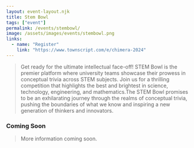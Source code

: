 ```yaml
---
layout: event-layout.njk
title: Stem Bowl
tags: ["event"]
permalink: /events/stembowl/
image: /assets/images/events/stembowl.png
links:
  - name: "Register"
    link: "https://www.townscript.com/e/chimera-2024"
---
```


> Get ready for the ultimate intellectual face-off! STEM Bowl is the premier platform where university teams showcase their prowess in conceptual trivia across STEM subjects. Join us for a thrilling competition that highlights the best and brightest in science, technology, engineering, and mathematics.The STEM Bowl promises to be an exhilarating journey through the realms of conceptual trivia, pushing the boundaries of what we know and inspiring a new generation of thinkers and innovators.

### Coming Soon
> More information coming soon.